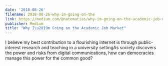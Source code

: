 ```yaml
---
date: '2018-08-26'
filename: 2018-08-26-why-im-going-on-the
link: https://medium.com/@natematias/why-im-going-on-the-academic-job-market-88caa704c8e1?source=rss-61f90df70e11------2
publisher: Medium
title: "Why I\u2019m Going on the Academic Job Market"
---
```


I believe my best contribution to a flourishing internet is through public-interest research and teaching in a university settingAs society discovers the power and risks from digital communications, how can democracies manage this power for the common good?